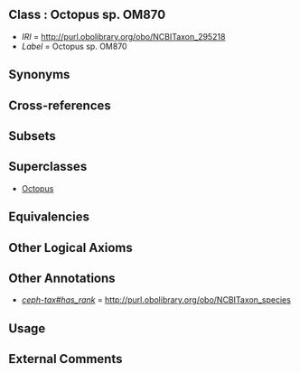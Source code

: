 
## Class : Octopus sp. OM870

 * *IRI* = http://purl.obolibrary.org/obo/NCBITaxon_295218
 * *Label* = Octopus sp. OM870

## Synonyms


## Cross-references


## Subsets


## Superclasses

 * [Octopus](../../NCBITaxon/43/NCBITaxon_6643.md)

## Equivalencies


## Other Logical Axioms


## Other Annotations

 * *[ceph-tax#has_rank](../../ceph-tax#has/nk/ceph-tax#has_rank.md)* = http://purl.obolibrary.org/obo/NCBITaxon_species

## Usage


## External Comments

